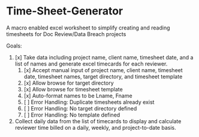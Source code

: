 # Time-Sheet-Generator
A macro enabled excel worksheet to simplify creating and reading timesheets for Doc Review/Data Breach projects

Goals:
1. [x] Take data including project name, client name, timesheet date, and a list of names and generate excel timecards for each reviewer.
      1. [x] Accept manual input of project name, client name, timesheet date, timesheet names, target directory, and timesheet template
      2. [x] Allow browse for target directory
      3. [x] Allow browse for timesheet template
      4. [x] Auto-format names to be Lname, Fname
      5. [ ] Error Handling: Duplicate timesheets already exist
      6. [ ] Error Handling: No target directory defined
      7. [ ] Error Handling: No template defined
2. Collect daily data from the list of timecards to display and calculate reviewer time billed on a daily, weekly, and project-to-date basis.
